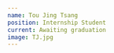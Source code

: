 ```yaml
---
name: Tou Jing Tsang
position: Internship Student
current: Awaiting graduation
image: TJ.jpg
---
```

